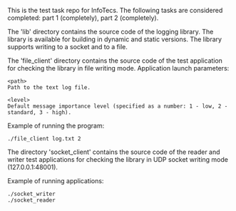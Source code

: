 This is the test task repo for InfoTecs. 
The following tasks are considered completed: part 1 (completely), part 2 (completely).

The 'lib' directory contains the source code of the logging library. The library is available for building in dynamic and static versions. 
The library supports writing to a socket and to a file.

The 'file_client' directory contains the source code of the test application for checking the library in file writing mode.
Application launch parameters:
```
<path>
Path to the text log file.

<level>
Default message importance level (specified as a number: 1 - low, 2 - standard, 3 - high).
```

Example of running the program:
```
./file_client log.txt 2
```

The directory 'socket_client' contains the source code of the reader and writer test applications for checking the library in UDP socket writing mode (127.0.0.1:48001).

Example of running applications:
```
./socket_writer
./socket_reader
```